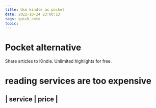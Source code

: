 ```yaml
---
title: Use kindle as pocket
date: 2022-10-24 23:00:13
tags: quick_note
topic: 
---
```


# Pocket alternative 
Share articles to Kindle. Unlimited highlights for free.

# reading services are too expensive 
| service | price |
-----------------